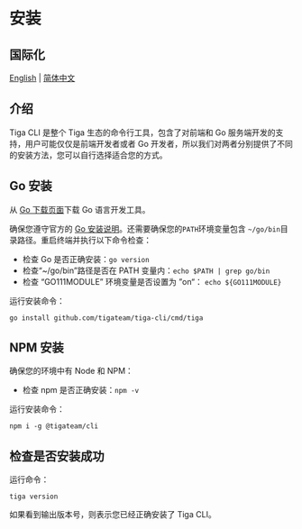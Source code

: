 # 安装

## 国际化

[English](../../getting-started/installation.md) | [简体中文](installation.md)

## 介绍

Tiga CLI 是整个 Tiga 生态的命令行工具，包含了对前端和 Go 服务端开发的支持，用户可能仅仅是前端开发者或者 Go 开发者，所以我们对两者分别提供了不同的安装方法，您可以自行选择适合您的方式。

## Go 安装

从 [Go 下载页面]()下载 Go 语言开发工具。

确保您遵守官方的 [Go 安装说明]()。还需要确保您的`PATH`环境变量包含 `~/go/bin`目录路径。重启终端并执行以下命令检查：

- 检查 Go 是否正确安装：`go version`
- 检查“~/go/bin”路径是否在 PATH 变量内：`echo $PATH | grep go/bin`
- 检查 “GO111MODULE” 环境变量是否设置为 ”on“： `echo ${GO111MODULE}`

运行安装命令：

```shell
go install github.com/tigateam/tiga-cli/cmd/tiga

```

## NPM 安装

确保您的环境中有 Node 和 NPM：

- 检查 npm 是否正确安装：`npm -v`

运行安装命令：

```shell
npm i -g @tigateam/cli

```

## 检查是否安装成功

运行命令：

```shell
tiga version

```

如果看到输出版本号，则表示您已经正确安装了 Tiga CLI。
